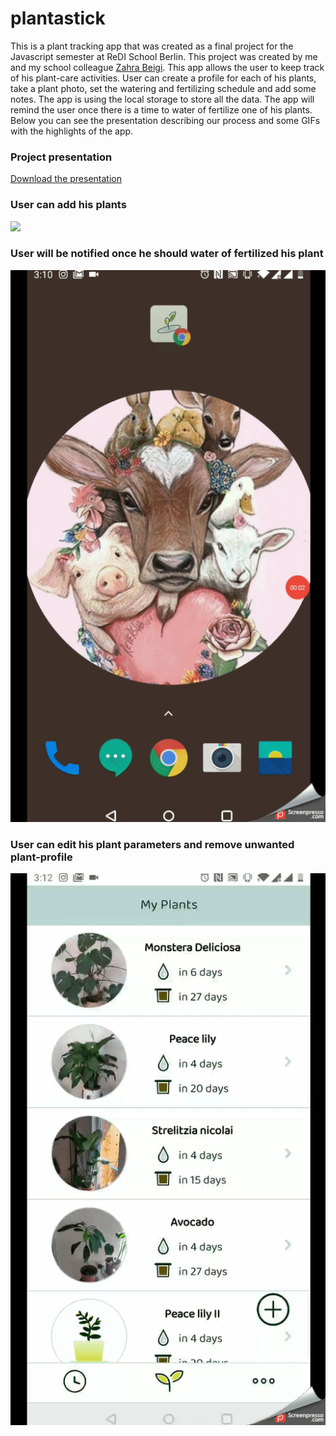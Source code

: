 # plantastick
This is a plant tracking app that was created as a final project for the Javascript semester at ReDI School Berlin. 
This project was created by me and my school colleague [Zahra Beigi](https://github.com/z195). This app allows the user to keep track of his plant-care activities. User can create a profile for each of his plants, take a plant photo, set the watering and fertilizing schedule and add some notes. The app is using the local storage to store all the data. The app will remind the user once there is a time to water of fertilize one of his plants. Below you can see the presentation describing our process and some GIFs with the highlights of the app. 

### Project presentation

<a href="appGIFs/Project-presentation.pdf">Download the presentation</a>


### User can add his plants 
![](appGIFs/Add-plant.gif)

### User will be notified once he should water of fertilized his plant 
![](appGIFs/Care-notification-mark-as-done.gif)

### User can edit his plant parameters and remove unwanted plant-profile
![](appGIFs/Delete-edit-plant-profile.gif)
 
